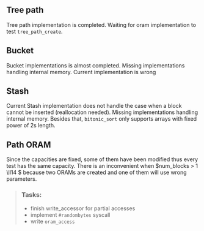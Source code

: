 ## Tree path
Tree path implementation is completed. Waiting for oram implementation to test `tree_path_create`.

## Bucket
Bucket implementations is almost completed. Missing implementations handling internal memory. Current implementation is wrong

## Stash
Current Stash implementation does not handle the case when a block cannot be inserted (reallocation needed). Missing implementations handling internal memory.
Besides that, `bitonic_sort` only supports arrays with fixed power of 2s length.

## Path ORAM
Since the capacities are fixed, some of them have been modified thus every test has the same capacity. There is an inconvenient when $num\_blocks > 1 \ll14 $ because two ORAMs are created and one of them will use wrong parameters.

> ### Tasks:
> - finish write_accessor for partial accesses
> - implement `#randombytes` syscall
> - write `oram_access`